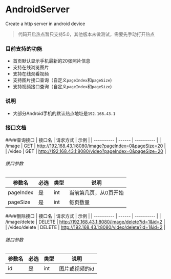 # AndroidServer
Create a http server in android device

> 代码开启热点暂只支持5.0，其他版本未做测试，需要先手动打开热点

### 目前支持的功能
 - 首页默认显示手机最新的20张照片信息
 - 支持在线浏览图片
 - 支持在线观看视频
 - 支持图片接口查询（自定义`pageIndex`和`pageSize`)
 - 支持视频接口查询（自定义`pageIndex`和`pageSize`)
 
### 说明
- 大部分Android手机的默认热点地址是`192.168.43.1`

### 接口文档
####查询接口
|    接口名     | 请求方式 | 示例  |
| ----------   | ------  | ----------  |
|    /image    |   GET   | http://192.168.43.1:8080/image?pageIndex=0&pageSize=20  |
|    /video    |   GET   | http://192.168.43.1:8080/video?pageIndex=0&pageSize=20  |

###### 接口参数
|    参数名     | 必选 | 类型  | 说明  |
| ----------  | ------ | ---------- | ---------- |
|  pageIndex |  是  | int | 当前第几页，从0页开始|
|  pageSize |  是  | int | 每页数量|

####删除接口
|    接口名     | 请求方式 | 示例  |
| ----------   | ------  | ----------  |
|    /image/delete   |   DELETE   | http://192.168.43.1:8080/image/delete?id=1&id=2 |
|    /video/delete   |   DELETE   | http://192.168.43.1:8080/video/delete?id=1&id=2 |

###### 接口参数
|    参数名     | 必选 | 类型  | 说明  |
| ----------  | ------ | ---------- | ---------- |
|  id |  是  | int | 图片或视频的id|
